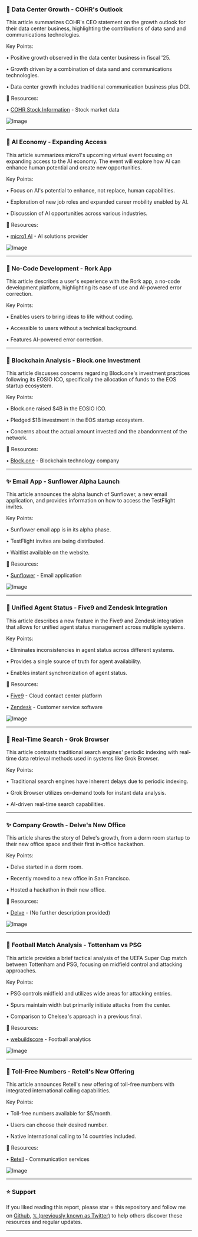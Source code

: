 ### 🤖 Data Center Growth - COHR's Outlook

This article summarizes COHR's CEO statement on the growth outlook for their data center business, highlighting the contributions of data sand and communications technologies.

Key Points:

• Positive growth observed in the data center business in fiscal '25.

• Growth driven by a combination of data sand and communications technologies.

•  Data center growth includes traditional communication business plus DCI.


🔗 Resources:

• [COHR Stock Information](https://x.com/search?q=%24COHR&src=cashtag_click) - Stock market data

![Image](https://pbs.twimg.com/media/GyRBqLCXMAABMmu?format=png&name=small)


---

### 🚀 AI Economy - Expanding Access

This article summarizes micro1's upcoming virtual event focusing on expanding access to the AI economy. The event will explore how AI can enhance human potential and create new opportunities.

Key Points:

•  Focus on AI's potential to enhance, not replace, human capabilities.

• Exploration of new job roles and expanded career mobility enabled by AI.

•  Discussion of AI opportunities across various industries.


🔗 Resources:

• [micro1 AI](https://x.com/micro1_ai) -  AI solutions provider

![Image](https://pbs.twimg.com/media/GyRApaiXoAQSKeO?format=jpg&name=small)


---

### 🚀 No-Code Development - Rork App

This article describes a user's experience with the Rork app, a no-code development platform, highlighting its ease of use and AI-powered error correction.

Key Points:

• Enables users to bring ideas to life without coding.

• Accessible to users without a technical background.

•  Features AI-powered error correction.


---

### 🤖 Blockchain Analysis - Block.one Investment

This article discusses concerns regarding Block.one's investment practices following its EOSIO ICO, specifically the allocation of funds to the EOS startup ecosystem.

Key Points:

• Block.one raised $4B in the EOSIO ICO.

•  Pledged $1B investment in the EOS startup ecosystem.

•  Concerns about the actual amount invested and the abandonment of the network.


🔗 Resources:

• [Block.one](https://x.com/B1) - Blockchain technology company


---

### ✨ Email App - Sunflower Alpha Launch

This article announces the alpha launch of Sunflower, a new email application, and provides information on how to access the TestFlight invites.

Key Points:

• Sunflower email app is in its alpha phase.

• TestFlight invites are being distributed.

•  Waitlist available on the website.


🔗 Resources:

• [Sunflower](https://x.com/trysunflower) - Email application

![Image](https://pbs.twimg.com/media/GyQXQiCWEAQ4Wzi?format=jpg&name=small)


---

### 🤖 Unified Agent Status - Five9 and Zendesk Integration

This article describes a new feature in the Five9 and Zendesk integration that allows for unified agent status management across multiple systems.

Key Points:

• Eliminates inconsistencies in agent status across different systems.

• Provides a single source of truth for agent availability.

•  Enables instant synchronization of agent status.


🔗 Resources:

• [Five9](https://x.com/Five9) - Cloud contact center platform

• [Zendesk](https://x.com/Zendesk) - Customer service software


![Image](https://pbs.twimg.com/media/GyQYpLYWsAAVBHA?format=jpg&name=small)


---

### 🤖 Real-Time Search - Grok Browser

This article contrasts traditional search engines' periodic indexing with real-time data retrieval methods used in systems like Grok Browser.

Key Points:

• Traditional search engines have inherent delays due to periodic indexing.

• Grok Browser utilizes on-demand tools for instant data analysis.

•  AI-driven real-time search capabilities.


---

### ✨ Company Growth - Delve's New Office

This article shares the story of Delve's growth, from a dorm room startup to their new office space and their first in-office hackathon.


Key Points:

• Delve started in a dorm room.

• Recently moved to a new office in San Francisco.

• Hosted a hackathon in their new office.



🔗 Resources:

• [Delve](https://x.com/getdelve) -  (No further description provided)

![Image](https://pbs.twimg.com/media/GyQFpUJagAA-Xfe?format=jpg&name=small)



---

### 🤖 Football Match Analysis - Tottenham vs PSG

This article provides a brief tactical analysis of the UEFA Super Cup match between Tottenham and PSG, focusing on midfield control and attacking approaches.


Key Points:

• PSG controls midfield and utilizes wide areas for attacking entries.

• Spurs maintain width but primarily initiate attacks from the center.

• Comparison to Chelsea's approach in a previous final.


🔗 Resources:

• [webuildscore](https://x.com/webuildscore) - Football analytics


![Image](https://pbs.twimg.com/media/GyP7id1WkAYYYZl?format=jpg&name=small)



---

### 🚀 Toll-Free Numbers - Retell's New Offering

This article announces Retell's new offering of toll-free numbers with integrated international calling capabilities.


Key Points:

• Toll-free numbers available for $5/month.

•  Users can choose their desired number.

• Native international calling to 14 countries included.


🔗 Resources:

• [Retell](https://x.com/retellai) - Communication services

![Image](https://pbs.twimg.com/amplify_video_thumb/1955682728596385792/img/S95HjOXvJzAhW-s2.jpg)


---

### ⭐️ Support

If you liked reading this report, please star ⭐️ this repository and follow me on [Github](https://github.com/Drix10), [𝕏 (previously known as Twitter)](https://x.com/DRIX_10_) to help others discover these resources and regular updates.

---